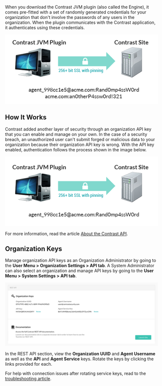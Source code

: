 <!--
title: "Security API Keys"
description: "About article for the API Keys"
tags: "Admin system settings security API keys configuration"
-->

When you download the Contrast JVM plugin (also called the Engine), it comes pre-fitted with a set of randomly generated credentials for your organization that don't involve the passwords of any users in the organization. When the plugin communicates with the Contrast application, it authenticates using these credentials. 
 
<a href="assets/images/API-credentials-1.png" rel="lightbox" title="Default authentication"><img class="thumbnail" src="assets/images/API-credentials-1.png"/></a>

## How It Works 

Contrast added another layer of security through an organization API key that you can enable and manage on your own. In the case of a security breach, an unauthorized user can't submit forged or malicious data to your organization because their organization API key is wrong. With the API key enabled, authentication follows the process shown in the image below.

<a href="assets/images/API-credentials-2.png" rel="lightbox" title="Organizational API key"><img class="thumbnail" src="assets/images/API-credentials-2.png"/></a>

For more information, read the article [About the Contrast API](tools-api.html#api-about). 

## Organization Keys

Manage organization API keys as an Organization Administrator by going to the **User Menu > Organization Settings > API tab**. A System Administrator can also select an organization and manage API keys by going to the **User Menu > System Settings > API tab**. 

<a href="assets/images/Org-settings-api-keys.png" rel="lightbox" title="Manage API keys in Organization Settings"><img class="thumbnail" src="assets/images/Org-settings-api-keys.png"/></a>

In the REST API section, view the **Organization UUID** and **Agent Username** as well as the **API** and **Agent Service** keys. Rotate the keys by clicking the links provided for each. 

For help with connection issues after rotating service keys, read to the [troubleshooting article](troubleshooting-auth.html#keys). 
